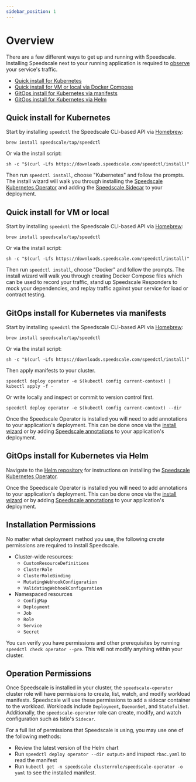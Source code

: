```yaml
---
sidebar_position: 1
---
```


# Overview

There are a few different ways to get up and running with Speedscale.  Installing Speedscale
next to your running application is required to [observe](../../intro.md#observe) your service's traffic.

 - [Quick install for Kubernetes](#quick-install-for-kubernetes)
 - [Quick install for VM or local via Docker Compose](#quick-install-for-vm-or-local)
 - [GitOps install for Kubernetes via manifests](#gitops-install-for-kubernetes-via-manifests)
 - [GitOps install for Kubernetes via Helm](#gitops-install-for-kubernetes-via-helm)

## Quick install for Kubernetes

Start by installing `speedctl` the Speedscale CLI-based API via [Homebrew](https://brew.sh):

```
brew install speedscale/tap/speedctl
```

Or via the install script:

```
sh -c "$(curl -Lfs https://downloads.speedscale.com/speedctl/install)"
```

Then run `speedctl install`, choose "Kubernetes" and follow the prompts.  The install wizard will
walk you through installing the [Speedscale Kubernetes Operator](./kubernetes-operator.md)
and adding the [Speedscale Sidecar](./kubernetes-sidecar/README.md) to your deployment.

## Quick install for VM or local

Start by installing `speedctl` the Speedscale CLI-based API via [Homebrew](https://brew.sh):

```
brew install speedscale/tap/speedctl
```

Or via the install script:

```
sh -c "$(curl -Lfs https://downloads.speedscale.com/speedctl/install)"
```

Then run `speedctl install`, choose "Docker" and follow the prompts.  The install wizard will
walk you through creating Docker Compose files which can be used to record your traffic,
stand up Speedscale Responders to mock your dependencies, and replay traffic against
your service for load or contract testing.

## GitOps install for Kubernetes via manifests

Start by installing `speedctl` the Speedscale CLI-based API via [Homebrew](https://brew.sh):

```
brew install speedscale/tap/speedctl
```

Or via the install script:

```
sh -c "$(curl -Lfs https://downloads.speedscale.com/speedctl/install)"
```

Then apply manifests to your cluster.

```
speedctl deploy operator -e $(kubectl config current-context) | kubectl apply -f -
```

Or write locally and inspect or commit to version control first.

```
speedctl deploy operator -e $(kubectl config current-context) --dir
```

Once the Speedscale Operator is installed you will need to add annotations to
your application's deployment.  This can be done once via the [install
wizard](./install-wizard.md) or by adding
[Speedscale annotations](./kubernetes-sidecar/sidecar-annotations.mdx) to your
application's deployment.

## GitOps install for Kubernetes via Helm

Navigate to the [Helm repository](https://github.com/speedscale/operator-helm)
for instructions on installing the [Speedscale Kubernetes Operator](./kubernetes-operator.md).

Once the Speedscale Operator is installed you will need to add annotations to
your application's deployment.  This can be done once via the [install
wizard](./install-wizard.md) or by adding
[Speedscale annotations](./kubernetes-sidecar/sidecar-annotations.mdx) to your
application's deployment.


## Installation Permissions

No matter what deployment method you use, the following _create_ permissions are required to install Speedscale.

* Cluster-wide resources:
    * `CustomResourceDefinitions`
    * `ClusterRole`
    * `ClusterRoleBinding`
    * `MutatingWebhookConfiguration`
    * `ValidatingWebhookConfiguration`
* Namespaced resources
    * `ConfigMap`
    * `Deployment`
    * `Job`
    * `Role`
    * `Service`
    * `Secret`

You can verify you have permissions and other prerequisites by running `speedctl check operator --pre`.
This will not modify anything within your cluster.

## Operation Permissions

Once Speedscale is installed in your cluster, the `speedscale-operator` cluster role will have permissions to create, list, watch, and modify workload manifests.
Speedscale will use these permissions to add a sidecar container to the workload.
Workloads include `Deployment`, `DaemonSet`, and `StatefulSet`.
Additionally, the `speedscale-operator` role can create, modify, and watch configuration such as Istio's `Sidecar`.

For a full list of permissions that Speedscale is using, you may use one of the following methods:

* Review the latest version of the Helm chart
* Run `speedctl deploy operator --dir output>` and inspect `rbac.yaml` to read the manifest
* Run `kubectl get -n speedscale clusterrole/speedscale-operator -o yaml` to see the installed manifest.
